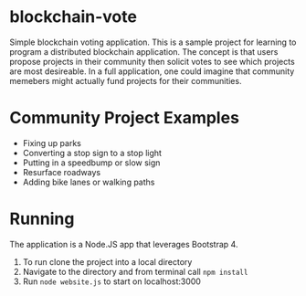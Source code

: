 # blockchain-vote
Simple blockchain voting application.  This is a sample project for learning to program a distributed blockchain application.  The concept is that users propose projects in their community then solicit votes to see which projects are most desireable.  In a full application, one could imagine that community memebers might actually fund projects for their communities.

# Community Project Examples
* Fixing up parks
* Converting a stop sign to a stop light
* Putting in a speedbump or slow sign
* Resurface roadways
* Adding bike lanes or walking paths

# Running
The application is a Node.JS app that leverages Bootstrap 4.  

1. To run clone the project into a local directory
2. Navigate to the directory and from terminal call `npm install`
3. Run `node website.js` to start on localhost:3000
